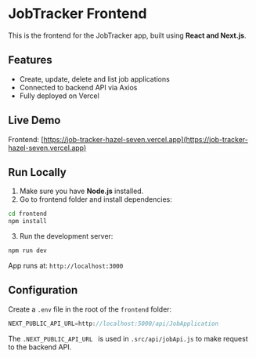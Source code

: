 # JobTracker Frontend

This is the frontend for the JobTracker app, built using **React and Next.js**.

## Features
- Create, update, delete and list job applications
- Connected to backend API via Axios
- Fully deployed on Vercel

## Live Demo
Frontend: [https://job-tracker-hazel-seven.vercel.app](https://job-tracker-hazel-seven.vercel.app)

## Run Locally

1. Make sure you have **Node.js** installed.
2. Go to frontend folder and install dependencies:
```bash
cd frontend
npm install
```
3. Run the development server:
```bash
npm run dev
```
App runs at: `http://localhost:3000`

## Configuration

Create a `.env` file in the root of the `frontend` folder:

```js
NEXT_PUBLIC_API_URL=http://localhost:5000/api/JobApplication
```

The `.NEXT_PUBLIC_API_URL ` is used in `.src/api/jobApi.js` to make request to the backend API.
